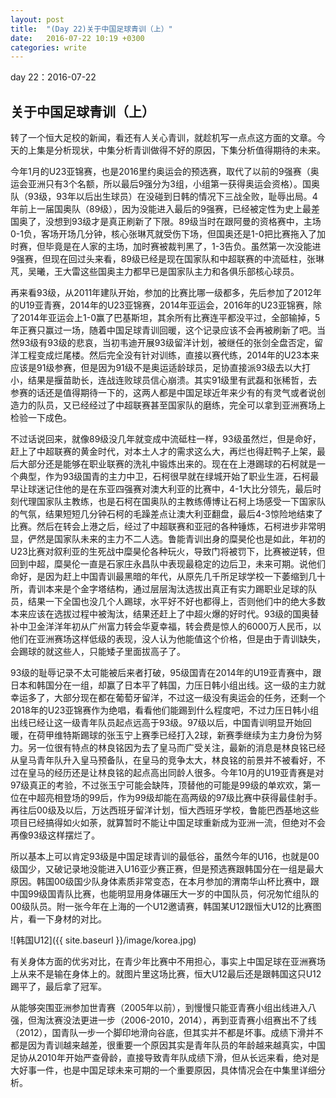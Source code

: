 ```yaml
---
layout: post
title:  "(Day 22)关于中国足球青训（上）"
date:   2016-07-22 10:19 +0300
categories: write
---
```


day 22：2016-07-22

关于中国足球青训（上）
-

转了一个恒大足校的新闻，看还有人关心青训，就趁机写一点点这方面的文章。今天的上集是分析现状，中集分析青训做得不好的原因，下集分析值得期待的未来。

今年1月的U23亚锦赛，也是2016里约奥运会的预选赛，取代了以前的9强赛（奥运会亚洲只有3个名额，所以最后9强分为3组，小组第一获得奥运会资格）。国奥队（93级，93年以后出生球员）在没碰到日韩的情况下三战全败，耻辱出局。4年前上一届国奥队（89级），因为没能进入最后的9强赛，已经被定性为史上最差国奥了，没想到93级才是真正刷新了下限。89级当时在跟阿曼的资格赛中，主场0-1负，客场开场几分钟，核心张琳芃就受伤下场，但国奥还是1-0把比赛拖入了加时赛，但毕竟是在人家的主场，加时赛被裁判黑了，1-3告负。虽然第一次没能进9强赛，但现在回过头来看，89级已经是现在国家队和中超联赛的中流砥柱，张琳芃，吴曦，王大雷这些国奥主力都早已是国家队主力和各俱乐部核心球员。

再来看93级，从2011年建队开始，参加的比赛比哪一级都多，先后参加了2012年的U19亚青赛，2014年的U23亚锦赛，2014年亚运会，2016年的U23亚锦赛，除了2014年亚运会上1-0赢了巴基斯坦，其余所有比赛连平都没平过，全部输掉，5年正赛只赢过一场，随着中国足球青训回暖，这个记录应该不会再被刷新了吧。当然93级有93级的悲哀，当初韦迪开展93级留洋计划，被继任的张剑全盘否定，留洋工程变成烂尾楼。然后完全没有针对训练，直接以赛代练，2014年的U23本来应该是91级参赛，但是因为91级不是奥运适龄球员，足协直接派93级去以大打小，结果是揠苗助长，连战连败球员信心崩溃。其实91级里有武磊和张稀哲，去参赛的话还是值得期待一下的，这两人都是中国足球近年来少有的有灵气或者说创造力的队员，又已经经过了中超联赛甚至国家队的磨练，完全可以拿到亚洲赛场上检验一下成色。

不过话说回来，就像89级没几年就变成中流砥柱一样，93级虽然烂，但是命好，赶上了中超联赛的黄金时代，对本土人才的需求这么大，再烂也得赶鸭子上架，最后大部分还是能够在职业联赛的洗礼中锻炼出来的。现在在上港踢球的石柯就是一个典型，作为93级国青的主力中卫，石柯很早就在绿城开始了职业生涯，石柯最早让球迷记住他的是在东亚四强赛对澳大利亚的比赛中，4-1大比分领先，最后时刻代理国家队主教练，也是石柯在国奥队的主教练傅博让石柯上场感受一下国家队的气氛，结果短短几分钟石柯的毛躁差点让澳大利亚翻盘，最后4-3惊险地结束了比赛。然后在转会上港之后，经过了中超联赛和亚冠的各种锤炼，石柯进步非常明显，俨然是国家队未来的主力不二人选。鲁能青训出身的糜昊伦也是如此，年初的U23比赛对叙利亚的生死战中糜昊伦各种玩火，导致门将被罚下，比赛被逆转，但回到中超，糜昊伦一直是石家庄永昌队中表现最稳定的边后卫，未来可期。说他们命好，是因为赶上中国青训最黑暗的年代，从原先几千所足球学校一下萎缩到几十所，青训本来是个金字塔结构，通过层层淘汰选拔出真正有实力踢职业足球的队员，结果一下全国也没几个人踢球，水平好不好也都得上，否则他们中的绝大多数本来应该在选拔过程中被淘汰，结果还赶上了中超火爆的好时代。93级的国奥替补中卫金洋洋年初从广州富力转会华夏幸福，转会费是惊人的6000万人民币，以他们在亚洲赛场这样低级的表现，没人认为他能值这个价格，但是由于青训缺失，会踢球的就这些人，只能矮子里面拔高子了。

93级的耻辱记录不太可能被后来者打破，95级国青在2014年的U19亚青赛中，跟日本和韩国分在一组，却赢了日本平了韩国，力压日韩小组出线。这一级的主力就幸运多了，大部分现在都在葡萄牙留洋，不过这一级没有奥运会的任务，还剩一个2018年的U23亚锦赛作为绝唱，看看他们能踢到什么程度吧，不过力压日韩小组出线已经让这一级青年队员起点远高于93级。97级以后，中国青训明显开始回暖，在荷甲维特斯踢球的张玉宁上赛季已经打入2球，新赛季继续为主力身份为努力。另一位很有特点的林良铭因为去了皇马而广受关注，最新的消息是林良铭已经从皇马青年队升入皇马预备队，在皇马的竞争太大，林良铭的前景并不被看好，不过在皇马的经历还是让林良铭的起点高出同龄人很多。今年10月的U19亚青赛是对97级真正的考验，不过张玉宁可能会缺阵，顶替他的可能是99级的单欢欢，第一位在中超亮相登场的99后，作为99级却能在高两级的97级比赛中获得最佳射手。再往后00级及以后，万达西班牙留洋计划，恒大西班牙学校，鲁能巴西基地这些项目已经搞得如火如荼，就算暂时不能让中国足球重新成为亚洲一流，但绝对不会再像93级这样摆烂了。

所以基本上可以肯定93级是中国足球青训的最低谷，虽然今年的U16，也就是00级国少，又破记录地没能进入U16亚少赛正赛，但是预选赛跟韩国分在一组是最大原因。韩国00级国少队身体素质非常变态，在本月参加的渭南华山杯比赛中，跟中国99级国青队比赛，也能明显用身体碾压大一岁的中国队员，何况匆忙组队的00级队员。附一张今年在上海的一个U12邀请赛，韩国某U12跟恒大U12的比赛图片，看一下身材的对比。

![韩国U12]({{ site.baseurl }}/image/korea.jpg)

有关身体方面的优劣对比，在青少年比赛中不用担心，事实上中国足球在亚洲赛场上从来不是输在身体上的。就图片里这场比赛，恒大U12最后还是跟韩国这只U12踢平了，最后拿了冠军。

从能够突围亚洲参加世青赛（2005年以前），到慢慢只能亚青赛小组出线进入八强，但淘汰赛没法更进一步（2006-2010，2014），再到亚青赛小组赛出不了线（2012），国青队一步一个脚印地滑向谷底，但其实并不都是坏事。成绩下滑并不都是因为青训越来越差，很重要一个原因其实是青年队员的年龄越来越真实，中国足协从2010年开始严查骨龄，直接导致青年队成绩下滑，但从长远来看，绝对是大好事一件，也是中国足球未来可期的一个重要原因，具体情况会在中集里详细分析。

